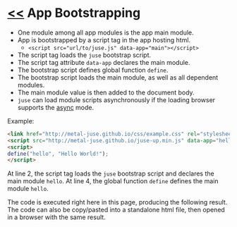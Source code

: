 # [<<](..) App Bootstrapping

* One module among all app modules is the app main module.
* App is bootstrapped by a script tag in the app hosting html.
    * `<script src="url/to/juse.js" data-app="main"></script>`
* The script tag loads the `juse` bootstrap script.
* The script tag attribute `data-app` declares the main module.
* The bootstrap script defines global function `define`.
* The bootstrap script loads the main module, as well as all dependent modules.
* The main module value is then added to the document body.
* `juse` can load module scripts asynchronously if the loading browser supports the [async][] mode.

Example:

```html
<link href="http://metal-juse.github.io/css/example.css" rel="stylesheet"/>
<script src="http://metal-juse.github.io/juse-up.min.js" data-app="hello"></script>
<script>
define("hello", "Hello World!");
</script>
```

At line 2, the script tag loads the `juse` bootstrap script and declares the main module `hello`.
At line 4, the global function `define` defines the main module `hello`.

The code is executed right here in this page, producing the following result.
The code can also be copy/pasted into a standalone html file, then opened in a browser with the same result.

<section>
<link href="http://metal-juse.github.io/css/example.css" rel="stylesheet"/>
<script src="http://metal-juse.github.io/juse-up.min.js" data-app="hello"></script>
<script>
define("hello", "Hello World!");
</script>
</section>

[async]: https://www.w3schools.com/tags/att_script_async.asp
